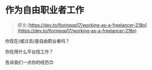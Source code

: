 # 作为自由职业者工作

> 原文:[https://dev.to/florinpop17/working-as-a-freelancer-218n](https://dev.to/florinpop17/working-as-a-freelancer-218n)

你现在(或过去)是自由职业者吗？

你在用什么平台找工作？

告诉我们一点你的经历😊